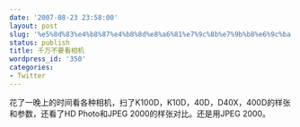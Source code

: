 ```yaml
---
date: '2007-08-23 23:58:00'
layout: post
slug: '%e5%8d%83%e4%b8%87%e4%b8%8d%e8%a6%81%e7%9c%8b%e7%9b%b8%e6%9c%ba'
status: publish
title: 千万不要看相机
wordpress_id: '350'
categories:
- Twitter
---
```


花了一晚上的时间看各种相机，扫了K100D，K10D，40D，D40X，400D的样张和参数，还看了HD Photo和JPEG 2000的样张对比。还是用JPEG 2000。  

